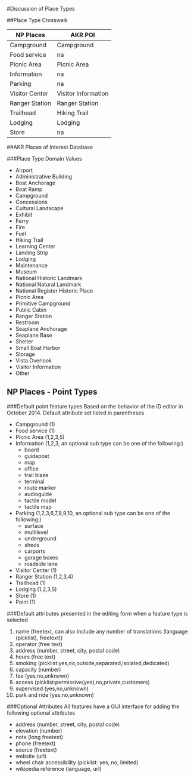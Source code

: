 
#Discussion of Place Types

##Place Type Crosswalk

NP Places      | AKR POI
---------------|--------------------
Campground     | Campground
Food service   | na
Picnic Area    | Picnic Area
Information    | na
Parking        | na 
Visitor Center | Visitor Information
Ranger Station | Ranger Station
Trailhead      | Hiking Trail
Lodging        | Lodging
Store          | na


##AKR Places of Interest Database

###Place Type Domain Values

* Airport
* Administrative Building
* Boat Anchorage
* Boat Ramp
* Campground
* Concessions
* Cultural Landscape
* Exhibit
* Ferry
* Fire
* Fuel
* Hiking Trail
* Learning Center
* Landing Strip
* Lodging
* Maintenance
* Museum
* National Historic Landmark
* National Natural Landmark
* National Register Historic Place
* Picnic Area
* Primitive Campground
* Public Cabin
* Ranger Station
* Restroom
* Seaplane Anchorage
* Seaplane Base
* Shelter
* Small Boat Harbor
* Storage
* Vista Overlook
* Visitor Information
* Other

## NP Places - Point Types

###Default point feature types
Based on the behavior of the ID editor in October 2014.
Default attribute set listed in parentheses

* Campground (1)
* Food service (1)
* Picnic Area (1,2,3,5)
* Information (1,2,3, an optional sub type can be one of the following:)
    - board
    - guidepost
    - map
    - office
    - trail blaze
    - terminal
    - route marker
    - audioguide
    - tactile model
    - tactile map
* Parking (1,2,3,6,7,8,9,10, an optional sub type can be one of the following:)
    - surface
    - multilevel
    - underground
    - sheds
    - carports
    - garage boxes
    - roadside lane
* Visitor Center (1)
* Ranger Station (1,2,3,4)
* Trailhead (1)
* Lodging (1,2,3,5)
* Store (1)
* Point (1)

###Default attributes
presented in the editing form when a feature type is selected

1. name (freetext, can also include any number of translations (language (picklist), freetext))
2. operator (free text)
3. address (number, street, city, postal code)
4. hours (free text)
5. smoking (picklist:yes,no,outside,separated,isolated,dedicated)
6. capacity (number)
7. fee (yes,no,unknown)
8. access (picklist:permissive(yes),no,private,customers)
9. supervised (yes,no,unknown)
10. park and ride (yes,no,unknown)

###Optional Attributes
All features have a GUI interface for adding the following optional attributes

* address (number, street, city, postal code)
* elevation (number)
* note (long freetext)
* phone (freetext)
* source (freetext)
* website (url)
* wheel chair accessibility (picklist: yes, no, limited)
* wikipedia reference (language, url)


